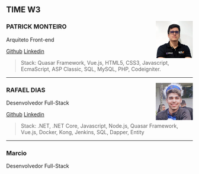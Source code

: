 ## TIME W3

<img align="right" src="statics/patrick-100.png" width="100px" />

### PATRICK MONTEIRO

Arquiteto Front-end

[Github](https://github.com/patrickmonteiro)
[Linkedin](https://www.linkedin.com/in/engpatrickmonteiro/)

> Stack: Quasar Framework, Vue.js, HTML5, CSS3, Javascript, EcmaScript, ASP Classic, SQL, MySQL, PHP, Codeigniter.

____

<img align="right" src="statics/rafael-100.png" width="100px" />

### RAFAEL DIAS

Desenvolvedor Full-Stack

[Github](https://github.com/rafaeldias97)
[Linkedin](https://www.linkedin.com/in/rafael-dias-41106514a/)

> Stack: .NET, .NET Core, Javascript, Node.js, Quasar Framework, Vue.js, Docker, Kong, Jenkins, SQL, Dapper, Entity

____

### Marcio

Desenvolvedor Full-Stack


